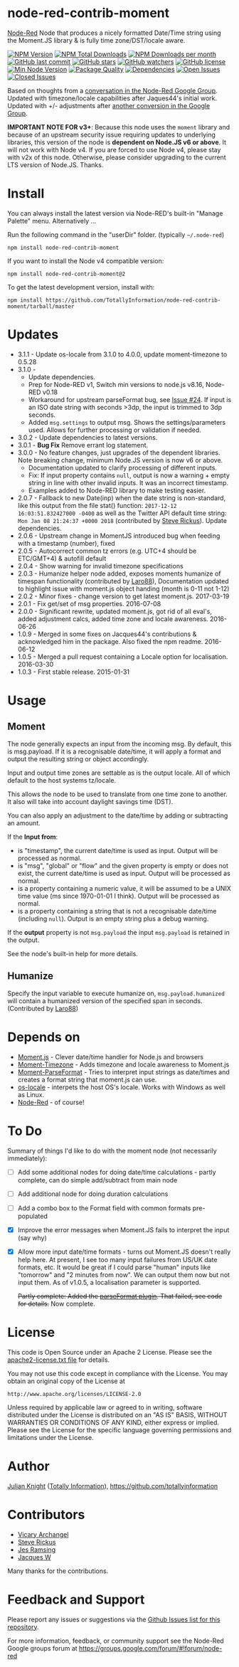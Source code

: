 # node-red-contrib-moment
[Node-Red](http://nodered.org) Node that produces a nicely formatted Date/Time string using the Moment.JS library & is fully time zone/DST/locale aware.

[![NPM Version](https://img.shields.io/npm/v/node-red-contrib-moment.svg)](https://www.npmjs.com/package/node-red-contrib-moment)
[![NPM Total Downloads](https://img.shields.io/npm/dt/node-red-contrib-moment.svg)](https://www.npmjs.com/package/node-red-contrib-moment)
[![NPM Downloads per month](https://img.shields.io/npm/dm/node-red-contrib-moment.svg)](https://www.npmjs.com/package/node-red-contrib-moment)
[![GitHub last commit](https://img.shields.io/github/last-commit/totallyinformation/node-red-contrib-moment.svg)](https://github.com/TotallyInformation/node-red-contrib-moment)
[![GitHub stars](https://img.shields.io/github/stars/TotallyInformation/node-red-contrib-moment.svg)](https://github.com/TotallyInformation/node-red-contrib-moment/watchers)
[![GitHub watchers](https://img.shields.io/github/watchers/TotallyInformation/node-red-contrib-moment.svg)](https://github.com/TotallyInformation/node-red-contrib-moment/stargazers)
[![GitHub license](https://img.shields.io/github/license/TotallyInformation/node-red-contrib-moment.svg)](https://github.com/TotallyInformation/node-red-contrib-moment/blob/master/LICENSE)
[![Min Node Version](https://img.shields.io/node/v/node-red-contrib-moment.svg)](https://www.npmjs.com/package/node-red-contrib-moment)
[![Package Quality](http://npm.packagequality.com/shield/node-red-contrib-moment.png)](http://packagequality.com/#?package=node-red-contrib-moment)
[![Dependencies](https://img.shields.io/david/TotallyInformation/node-red-contrib-moment.svg)](https://github.com/TotallyInformation/node-red-contrib-moment)
[![Open Issues](https://img.shields.io/github/issues-raw/TotallyInformation/node-red-contrib-moment.svg)](https://github.com/TotallyInformation/node-red-contrib-moment/issues)
[![Closed Issues](https://img.shields.io/github/issues-closed-raw/TotallyInformation/node-red-contrib-moment.svg)](https://github.com/TotallyInformation/node-red-contrib-moment/issues?q=is%3Aissue+is%3Aclosed)

Based on thoughts from a [conversation in the Node-Red Google Group](https://groups.google.com/d/msg/node-red/SXEGvfFLfQA/fhJCGBWvYEAJ). Updated with timezone/locale capabilities after Jaques44's initial work. Updated with +/- adjustments after [another conversion in the Google Group](https://groups.google.com/forum/#!topic/node-red/u3qoISFoKus).

**IMPORTANT NOTE FOR v3+**: Because this node uses the `moment` library and because of an upstream security issue requiring updates to underlying libraries, this version of the node is **dependent on Node.JS v6 or above**. It will not work with Node v4. If you are forced to use Node v4, please stay with v2x of this node. Otherwise, please consider upgrading to the current LTS version of Node.JS. Thanks.

# Install

You can always install the latest version via Node-RED's built-in "Manage Palette" menu. Alternatively ...

Run the following command in the "userDir" folder. (typically `~/.node-red`)

    npm install node-red-contrib-moment

If you want to install the Node v4 compatible version:

    npm install node-red-contrib-moment@2

To get the latest development version, install with:

    npm install https://github.com/TotallyInformation/node-red-contrib-moment/tarball/master

# Updates
- 3.1.1 - Update os-locale from 3.1.0 to 4.0.0, update moment-timezone to 0.5.28
- 3.1.0 - 
   - Update dependencies.
   - Prep for Node-RED v1, Switch min versions to node.js v8.16, Node-RED v0.18
   - Workaround for upstream parseFormat bug, see [Issue #24](https://github.com/TotallyInformation/node-red-contrib-moment/issues/24). If input is an ISO date string with seconds >3dp, the input is trimmed to 3dp seconds.
   - Added `msg.settings` to output msg. Shows the settings/parameters used. Allows for further processing or validation if needed.
- 3.0.2 - Update dependencies to latest versions.
- 3.0.1 - **Bug Fix** Remove errant log statement.
- 3.0.0 - No feature changes, just upgrades of the dependent libraries. Note breaking change, minimum Node.JS version is now v6 or above.
    - Documentation updated to clarify processing of different inputs.
    - Fix: If input property contains `null`, output is now a warning + empty string in line with other invalid inputs. It was an incorrect timestamp.
    - Examples added to Node-RED library to make testing easier.
- 2.0.7 - Fallback to new Date(inp) when the date string is non-standard, like this output from the file stat() function: `2017-12-12 16:03:51.832427000 -0400` as well as the Twitter API default time string: `Mon Jan 08 21:24:37 +0000 2018` (contributed by [Steve Rickus](https://github.com/shrickus)). Update dependencies.
- 2.0.6 - Upstream change in MomentJS introduced bug when feeding with a timestamp (number), fixed
- 2.0.5 - Autocorrect common tz errors (e.g. UTC+4 should be ETC/GMT+4) & autofill default
- 2.0.4 - Show warning for invalid timezone specifications
- 2.0.3 - Humanize helper node added, exposes moments humanize of timespan functionality (contributed by [Laro88](https://github.com/Laro88)),
  Documentation updated to highlight issue with moment.js object handing (month is 0-11 not 1-12)
- 2.0.2 - Minor fixes - change version to get latest moment.js. 2017-03-19
- 2.0.1 - Fix get/set of msg properties. 2016-07-08
- 2.0.0 - Significant rewrite, updated moment.js, got rid of all eval's, added adjustment calcs, added time zone and locale awareness. 2016-06-26
- 1.0.9 - Merged in some fixes on Jacques44's contributions & acknowledged him in the package. Also fixed the npm readme. 2016-06-12
- 1.0.5 - Merged a pull request containing a Locale option for localisation. 2016-03-30
- 1.0.3 - First stable release. 2015-01-31

# Usage

## Moment
The node generally expects an input from the incoming msg. By default, this is msg.payload. If it is a recognisable date/time, it will apply a format and output the resulting string or object accordingly.

Input and output time zones are settable as is the output locale. All of which default to the host systems tz/locale.

This allows the node to be used to translate from one time zone to another. It also will take into account daylight savings time (DST).

You can also apply an adjustment to the date/time by adding or subtracting an amount.

If the **Input from**:

* is "timestamp", the current date/time is used as input. Output will be processed as normal.
* is "msg", "global" or "flow" and the given property is empty or does not exist, the current date/time is used as input. Output will be processed as normal.
* is a property containing a numeric value, it will be assumed to be a UNIX time value (ms since 1970-01-01 I think). Output will be processed as normal.
* is a property containing a string that is not a recognisable date/time (including `null`). Output is an empty string plus a debug warning.

If the **output** property is not `msg.payload` the input `msg.payload` is retained in the output.

See the node's built-in help for more details.

## Humanize
Specify the input variable to execute humanize on, `msg.payload.humanized` will contain a humanized version of the specified span in seconds. (Contributed by [Laro88](https://github.com/Laro88))

# Depends on
- [Moment.js](http://momentjs.com/docs) - Clever date/time handler for Node.js and browsers
- [Moment-Timezone](http://momentjs.com/timezone/docs) - Adds timezone and locale awareness to Moment.js
- [Moment-ParseFormat](https://github.com/gr2m/moment-parseformat) - Tries to interpret input strings as date/times and creates a format string that moment.js can use.
- [os-locale](https://github.com/sindresorhus/os-locale) - interpets the host OS's locale. Works with Windows as well as Linux.
- [Node-Red](http://nodered.org/docs/) - of course!

# To Do

Summary of things I'd like to do with the moment node (not necessarily immediately):

* [ ] Add some additional nodes for doing date/time calculations - partly complete, can do simple add/subtract from main node
* [ ] Add additional node for doing duration calculations
* [ ] Add a combo box to the Format field with common formats pre-populated
* [x] Improve the error messages when Moment.JS fails to interpret the input (say why)
* [x] Allow more input date/time formats - turns out Moment.JS doesn't really help here. At present, I see too many input failures from US/UK date formats, etc.
  It would be great if I could parse "human" inputs like "tomorrow" and "2 minutes from now". We can output them now but not input them. As of v1.0.5, a localisation parameter is supported.

  ~~Partly complete: Added the [parseFormat plugin](https://github.com/gr2m/moment.parseFormat). That failed, see code for details.~~ Now complete.

# License

This code is Open Source under an Apache 2 License. Please see the [apache2-license.txt file](https://github.com/TotallyInformation/node-red-contrib-moment/apache2-license.txt) for details.

You may not use this code except in compliance with the License. You may obtain an original copy of the License at

    http://www.apache.org/licenses/LICENSE-2.0

Unless required by applicable law or agreed to in writing, software distributed under the License is distributed on an
"AS IS" BASIS, WITHOUT WARRANTIES OR CONDITIONS OF ANY KIND, either express or implied. Please see the
License for the specific language governing permissions and limitations under the License.

# Author

[Julian Knight](https://uk.linkedin.com/in/julianknight2/) ([Totally Information](https://www.totallyinformation.com)), https://github.com/totallyinformation

# Contributors

* [Vicary Archangel](https://github.com/vicary)
* [Steve Rickus](https://github.com/shrickus)
* [Jes Ramsing](https://github.com/Laro88)
* [Jacques W](https://github.com/Jacques44)

Many thanks for the contributions.

# Feedback and Support

Please report any issues or suggestions via the [Github Issues list for this repository](https://github.com/TotallyInformation/node-red-contrib-moment/issues).

For more information, feedback, or community support see the Node-Red Google groups forum at https://groups.google.com/forum/#!forum/node-red
